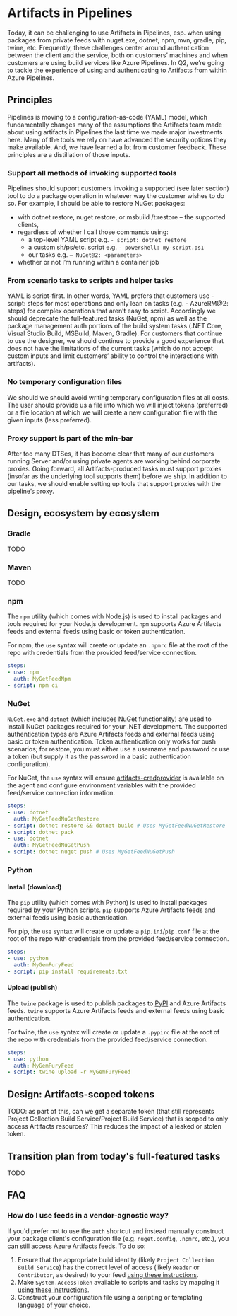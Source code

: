 # Artifacts in Pipelines

Today, it can be challenging to use Artifacts in Pipelines, esp. when using packages from private feeds with nuget.exe, dotnet, npm, mvn, gradle, pip, twine, etc. 
Frequently, these challenges center around authentication between the client and the service, both on customers’ machines and when customers are using build services like Azure Pipelines. In Q2, we’re going to tackle the experience of using and authenticating to Artifacts from within Azure Pipelines.

## Principles

Pipelines is moving to a configuration-as-code (YAML) model, which fundamentally changes many of the assumptions the Artifacts team made about using artifacts in Pipelines the last time we made major investments here.
Many of the tools we rely on have advanced the security options they make available.
And, we have learned a lot from customer feedback.
These principles are a distillation of those inputs.

### Support all methods of invoking supported tools

Pipelines should support customers invoking a supported (see later section) tool to do a package operation in whatever way the customer wishes to do so. For example, I should be able to restore NuGet packages:

- with dotnet restore, nuget restore, or msbuild /t:restore – the supported clients,
- regardless of whether I call those commands using:
  - a top-level YAML script e.g. `- script: dotnet restore`
  - a custom sh/ps/etc. script e.g. `- powershell: my-script.ps1`
  - our tasks e.g. `– NuGet@2: <parameters>`
- whether or not I’m running within a container job

### From scenario tasks to scripts and helper tasks

YAML is script-first. In other words, YAML prefers that customers use - script: steps for most operations and only lean on tasks (e.g. - AzureRM@2: steps) for complex operations that aren’t easy to script.
Accordingly we should deprecate the full-featured tasks (NuGet, npm) as well as the package management auth portions of the build system tasks (.NET Core, Visual Studio Build, MSBuild, Maven, Gradle).
For customers that continue to use the designer, we should continue to provide a good experience that does not have the limitations of the current tasks (which do not accept custom inputs and limit customers’ ability to control the interactions with artifacts).

### No temporary configuration files

We should we should avoid writing temporary configuration files at all costs.
The user should provide us a file into which we will inject tokens (preferred) or a file location at which we will create a new configuration file with the given inputs (less preferred).

### Proxy support is part of the min-bar

After too many DTSes, it has become clear that many of our customers running Server and/or using private agents are working behind corporate proxies.
Going forward, all Artifacts-produced tasks must support proxies (insofar as the underlying tool supports them) before we ship.
In addition to our tasks, we should enable setting up tools that support proxies with the pipeline’s proxy.

## Design, ecosystem by ecosystem

### Gradle

TODO

### Maven

TODO

### npm

The `npm` utility (which comes with Node.js) is used to install packages and tools required for your Node.js development. `npm` supports Azure Artifacts feeds and external feeds using basic or token authentication.

For npm, the `use` syntax will create or update an `.npmrc` file at the root of the repo with credentials from the provided feed/service connection.

```yaml
steps:
- use: npm
  auth: MyGetFeedNpm
- script: npm ci
```

### NuGet

`NuGet.exe` and `dotnet` (which includes NuGet functionality) are used to install NuGet packages required for your .NET development. The supported authentication types are Azure Artifacts feeds and external feeds using basic or token authentication. Token authentication only works for push scenarios; for restore, you must either use a username and password or use a token (but supply it as the password in a basic authentication configuration).

For NuGet, the `use` syntax will ensure [artifacts-credprovider](https://github.com/Microsoft/artifacts-credprovider/) is available on the agent and configure environment variables with the provided feed/service connection information.

```yaml
steps:
- use: dotnet
  auth: MyGetFeedNuGetRestore
- script: dotnet restore && dotnet build # Uses MyGetFeedNuGetRestore
- script: dotnet pack
- use: dotnet
  auth: MyGetFeedNuGetPush
- script: dotnet nuget push # Uses MyGetFeedNuGetPush
```

### Python

#### Install (download)

The `pip` utility (which comes with Python) is used to install packages required by your Python scripts. `pip` supports Azure Artifacts feeds and external feeds using basic authentication.

For pip, the `use` syntax will create or update a `pip.ini`/`pip.conf` file at the root of the repo with credentials from the provided feed/service connection.

```yaml
steps:
- use: python
  auth: MyGemFuryFeed
- script: pip install requirements.txt
```

#### Upload (publish)

The `twine` package is used to publish packages to [PyPI](https://pypi.org) and Azure Artifacts feeds. `twine` supports Azure Artifacts feeds and external feeds using basic authentication.

For twine, the `use` syntax will create or update a `.pypirc` file at the root of the repo with credentials from the provided feed/service connection.

```yaml
steps:
- use: python
  auth: MyGemFuryFeed
- script: twine upload -r MyGemFuryFeed
```

## Design: Artifacts-scoped tokens

TODO: as part of this, can we get a separate token (that still represents Project Collection Build Service/Project Build Service) that is scoped to only access Artifacts resources? This reduces the impact of a leaked or stolen token.

## Transition plan from today's full-featured tasks

TODO

## FAQ

### How do I use feeds in a vendor-agnostic way?

If you'd prefer not to use the `auth` shortcut and instead manually construct your package client's configuration file (e.g. `nuget.config`, `.npmrc`, etc.), you can still access Azure Artifacts feeds. To do so:

1. Ensure that the appropriate build identity (likely `Project Collection Build Service`) has the correct level of access (likely `Reader` or `Contributor`, as desired) to your feed [using these instructions](/azure/devops/artifacts/feeds/feed-permissions#package-permissions-in-azure-pipelines).
2. Make `System.AccessToken` available to scripts and tasks by mapping it [using these instructions](variables.md#systemaccesstoken).
3. Construct your configuration file using a scripting or templating language of your choice.
